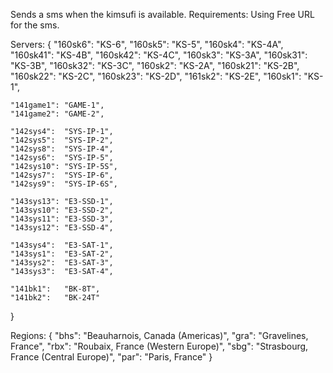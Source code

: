 Sends a sms when the kimsufi is available.
Requirements: Using Free URL for the sms.

Servers:
{
    "160sk6": "KS-6",
    "160sk5": "KS-5",
    "160sk4": "KS-4A",
    "160sk41": "KS-4B",
    "160sk42": "KS-4C",
    "160sk3": "KS-3A",
    "160sk31": "KS-3B",
    "160sk32": "KS-3C",
    "160sk2": "KS-2A",
    "160sk21": "KS-2B",
    "160sk22": "KS-2C",
    "160sk23": "KS-2D",
    "161sk2": "KS-2E",
    "160sk1": "KS-1",

    "141game1": "GAME-1",
    "141game2": "GAME-2",

    "142sys4":  "SYS-IP-1",
    "142sys5":  "SYS-IP-2",
    "142sys8":  "SYS-IP-4",
    "142sys6":  "SYS-IP-5",
    "142sys10": "SYS-IP-5S",
    "142sys7":  "SYS-IP-6",
    "142sys9":  "SYS-IP-6S",

    "143sys13": "E3-SSD-1",
    "143sys10": "E3-SSD-2",
    "143sys11": "E3-SSD-3",
    "143sys12": "E3-SSD-4",
    
    "143sys4":  "E3-SAT-1",
    "143sys1":  "E3-SAT-2",
    "143sys2":  "E3-SAT-3",
    "143sys3":  "E3-SAT-4",
    
    "141bk1":   "BK-8T",
    "141bk2":   "BK-24T"
}

Regions:
{
    "bhs": "Beauharnois, Canada (Americas)",
    "gra": "Gravelines, France",
    "rbx": "Roubaix, France (Western Europe)",
    "sbg": "Strasbourg, France (Central Europe)",
    "par": "Paris, France"
}